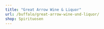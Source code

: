 ```yaml
---
title: "Great Arrow Wine & Liquor"
url: /buffalo/great-arrow-wine-und-liquor/
shop: Spirituosen
---
```

